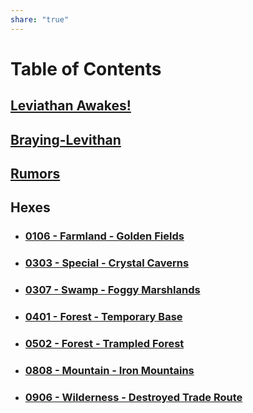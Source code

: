 ```yaml
---  
share: "true"  
---  
```

  
# Table of Contents  
  
## [Leviathan Awakes!](./Leviathan%20Awakes!.html)  
  
## [Braying-Levithan](./Braying-Leviathan.html)  
  
## [Rumors](./Rumors.html)  
  
## Hexes  
  
- ### [0106 - Farmland - Golden Fields](./Hexes/0106%20-%20Farmland%20-%20Golden%20Fields.md)  
- ### [0303 - Special - Crystal Caverns](./Hexes/0303%20-%20Special%20-%20Crystal%20Caverns.md)  
- ### [0307 - Swamp - Foggy Marshlands](0307%20-%20Swamp%20-%20Foggy%20Marshlands.md)  
- ### [0401 - Forest - Temporary Base](0401%20-%20Forest%20-%20Temporary%20Base.md)  
- ### [0502 - Forest - Trampled Forest](0502%20-%20Forest%20-%20Trampled%20Forest.md)  
- ### [0808 - Mountain - Iron Mountains](0808%20-%20Mountain%20-%20Iron%20Mountains.md)  
- ### [0906 - Wilderness - Destroyed Trade Route](0906%20-%20Wilderness%20-%20Destroyed%20Trade%20Route.md)  
